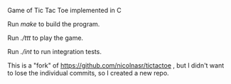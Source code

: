 Game of Tic Tac Toe implemented in C

Run *make* to build the program.

Run *./ttt* to play the game.

Run *./int* to run integration tests.

This is a "fork" of https://github.com/nicolnasr/tictactoe , but I didn't want to lose the individual commits, so I created a new repo.
